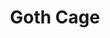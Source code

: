 --- 
title: "Goth Cage"
publishdate: "2019-9-9T16:48:46+02:00"
src: "https://365manga.net/manga/goth-cage"
image: "https://data.365manga.net/images/thumbnails/1942-goth-cage.jpg"
description: "From DrMaster: Goths Cage is an enchanting manga-esque picture book series of three short stories with a malicious twist of love and romance. It is based on Yasushi Suzuki's art series that was previously released online in Japan under the name Phantoms KADAN. Suzuki-san re-adapts his art series and transforms it into a bewitching picture book with entrancing grace and charm. Each of his gothic tales is exquisitely crafted with…"
---